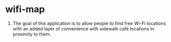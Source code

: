 # wifi-map

1.	The goal of this application is to allow people to find free Wi-Fi locations with an added layer of convenience with  sidewalk café locations in proximity to them. 

